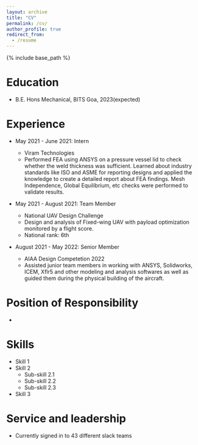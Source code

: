 ```yaml
---
layout: archive
title: "CV"
permalink: /cv/
author_profile: true
redirect_from:
  - /resume
---
```


{% include base_path %}

Education
======
* B.E. Hons Mechanical, BITS Goa, 2023(expected)

Experience
======
* May 2021 - June 2021: Intern
  * Viram Technologies
  * Performed FEA using ANSYS on a pressure vessel lid to check whether the weld
thickness was sufficient. Learned about industry standards like ISO and ASME for
reporting designs and applied the knowledge to create a detailed report about FEA
findings. Mesh Independence, Global Equilibrium, etc checks were performed to validate
results.

* May 2021 - August 2021: Team Member
  * National UAV Design Challenge
  * Design and analysis of Fixed-wing UAV with payload optimization monitored by a flight
score.
  * National rank: 6th

* August 2021 - May 2022: Senior Member
  * AIAA Design Competetion 2022
  * Assisted junior team members in working with ANSYS, Solidworks, ICEM, Xflr5 and
other modeling and analysis softwares as well as guided them during the physical
building of the aircraft.

Position of Responsibility
======
* 

Skills
======
* Skill 1
* Skill 2
  * Sub-skill 2.1
  * Sub-skill 2.2
  * Sub-skill 2.3
* Skill 3

  

  
Service and leadership
======
* Currently signed in to 43 different slack teams
